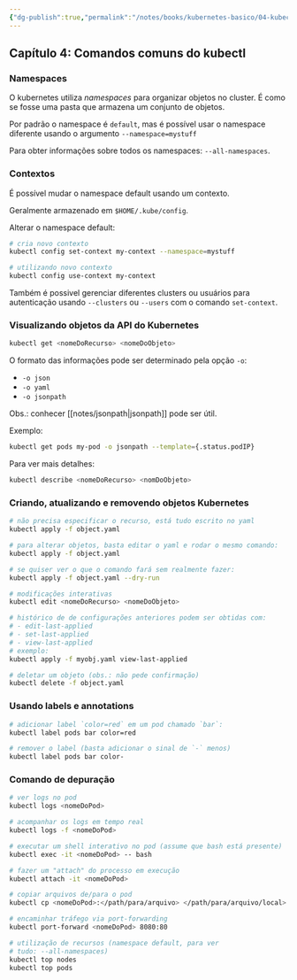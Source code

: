 ```yaml
---
{"dg-publish":true,"permalink":"/notes/books/kubernetes-basico/04-kubectl/","dgHomeLink":true,"dgPassFrontmatter":false}
---
```


## Capítulo 4: Comandos comuns do kubectl

### Namespaces

O kubernetes utiliza *namespaces* para organizar objetos no cluster. É como se fosse uma pasta que armazena um conjunto de objetos.

Por padrão o namespace é `default`, mas é possível usar o namespace diferente usando o argumento `--namespace=mystuff`

Para obter informações sobre todos os namespaces: `--all-namespaces`.


### Contextos

É possível mudar o namespace default usando um contexto.

Geralmente armazenado em `$HOME/.kube/config`.

Alterar o namespace default:
```sh
# cria novo contexto
kubectl config set-context my-context --namespace=mystuff

# utilizando novo contexto
kubectl config use-context my-context
```

Também é possivel gerenciar diferentes clusters ou usuários para autenticação usando `--clusters` ou `--users` com o comando `set-context`.


### Visualizando objetos da API do Kubernetes

```sh
kubectl get <nomeDoRecurso> <nomeDoObjeto>
```

O formato das informações pode ser determinado pela opção `-o`:

- `-o json`
- `-o yaml`
- `-o jsonpath`

Obs.: conhecer [[notes/jsonpath|jsonpath]] pode ser útil.

Exemplo:
```sh
kubectl get pods my-pod -o jsonpath --template={.status.podIP}
```

Para ver mais detalhes:
```sh
kubectl describe <nomeDoRecurso> <nomDoObjeto>
```



### Criando, atualizando e removendo objetos Kubernetes

```sh
# não precisa especificar o recurso, está tudo escrito no yaml
kubectl apply -f object.yaml

# para alterar objetos, basta editar o yaml e rodar o mesmo comando:
kubectl apply -f object.yaml

# se quiser ver o que o comando fará sem realmente fazer:
kubectl apply -f object.yaml --dry-run

# modificações interativas
kubectl edit <nomeDoRecurso> <nomeDoObjeto>

# histórico de de configurações anteriores podem ser obtidas com:
# - edit-last-applied
# - set-last-applied
# - view-last-applied
# exemplo:
kubectl apply -f myobj.yaml view-last-applied

# deletar um objeto (obs.: não pede confirmação)
kubectl delete -f object.yaml
```


### Usando labels e annotations

```sh
# adicionar label `color=red` em um pod chamado `bar`:
kubectl label pods bar color=red

# remover o label (basta adicionar o sinal de `-` menos)
kubectl label pods bar color-
```


### Comando de depuração

```sh
# ver logs no pod
kubectl logs <nomeDoPod>

# acompanhar os logs em tempo real
kubectl logs -f <nomeDoPod>

# executar um shell interativo no pod (assume que bash está presente)
kubectl exec -it <nomeDoPod> -- bash 

# fazer um "attach" do processo em execução
kubectl attach -it <nomeDoPod>

# copiar arquivos de/para o pod
kubectl cp <nomeDoPod>:</path/para/arquivo> </path/para/arquivo/local>

# encaminhar tráfego via port-forwarding
kubectl port-forward <nomeDoPod> 8080:80

# utilização de recursos (namespace default, para ver
# tudo: --all-namespaces)
kubectl top nodes
kubectl top pods
```
